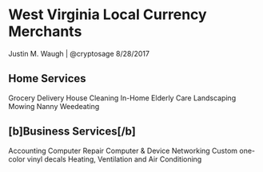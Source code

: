 # West Virginia Local Currency Merchants
Justin M. Waugh | @cryptosage
8/28/2017


Home Services
----------------

Grocery Delivery
House Cleaning
In-Home Elderly Care
Landscaping
Mowing
Nanny
Weedeating

[b]Business Services[/b]
----------------
Accounting
Computer Repair
Computer & Device Networking
Custom one-color vinyl decals
Heating, Ventilation and Air Conditioning
